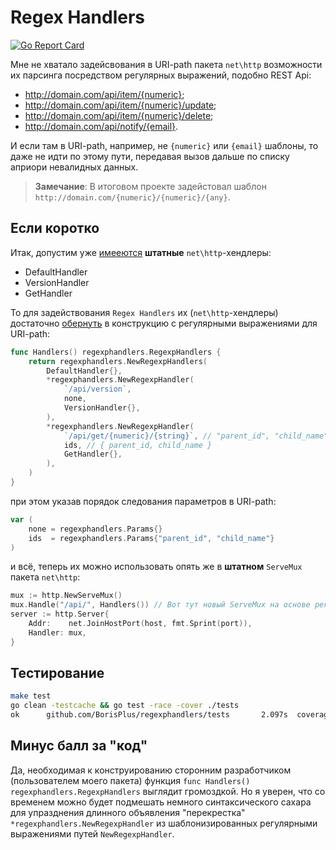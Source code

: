 # Regex Handlers

[![Go Report Card](https://goreportcard.com/badge/github.com/BorisPlus/regexphandlers)](https://goreportcard.com/report/github.com/BorisPlus/regexphandlers)

Мне не хватало задейсвования в URI-path пакета `net\http` возможности их парсинга посредством регулярных выражений, подобно REST Api:

* http://domain.com/api/item/{numeric};
* http://domain.com/api/item/{numeric}/update;
* http://domain.com/api/item/{numeric}/delete;
* http://domain.com/api/notify/{email}.

И если там в URI-path, например, не `{numeric}` или `{email}` шаблоны, то даже не идти по этому пути, передавая вызов дальше по списку априори невалидных данных.

> __Замечание__: В итоговом проекте задейстовал шаблон `http://domain.com/{numeric}/{numeric}/{any}`.

## Если коротко

Итак, допустим уже [имееются](tests/handler.go) __штатные__ `net\http`-хендлеры:

* DefaultHandler
* VersionHandler
* GetHandler

То для задействования `Regex Handlers` их (`net\http`-хендлеры) достаточно [обернуть](tests/router.go) в конструкцию с регулярными выражениями для URI-path:

```go
func Handlers() regexphandlers.RegexpHandlers {
    return regexphandlers.NewRegexpHandlers(
        DefaultHandler{},
        *regexphandlers.NewRegexpHandler(
            `/api/version`,
            none,
            VersionHandler{},
        ),
        *regexphandlers.NewRegexpHandler(
            `/api/get/{numeric}/{string}`, // "parent_id", "child_name"
            ids, // { parent_id, child_name }
            GetHandler{},
        ),
    )
}
```

при этом указав порядок следования параметров в URI-path:

```go
var (
    none = regexphandlers.Params{}
    ids  = regexphandlers.Params{"parent_id", "child_name"}
)
```

и всё, теперь их можно использовать опять же в __штатном__ `ServeMux` пакета `net\http`:

```go
mux := http.NewServeMux()
mux.Handle("/api/", Handlers()) // Вот тут новый ServeMux на основе регулярок
server := http.Server{
    Addr:    net.JoinHostPort(host, fmt.Sprint(port)),
    Handler: mux,
}
```

## Тестирование

```bash
make test
go clean -testcache && go test -race -cover ./tests
ok      github.com/BorisPlus/regexphandlers/tests       2.097s  coverage: 76.5% of statements
```

## Минус балл за "код"

Да, необходимая к конструированию сторонним разработчиком (пользователем моего пакета) функция `func Handlers() regexphandlers.RegexpHandlers` выглядит громоздкой. Но я уверен, что со временем можно будет подмешать немного синтаксического сахара для упразднения длинного объявления "перекрестка" `*regexphandlers.NewRegexpHandler` из шаблонизированных регулярными выражениями путей `NewRegexpHandler`.
